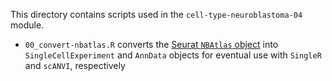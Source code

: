 This directory contains scripts used in the `cell-type-neuroblastoma-04` module.

* `00_convert-nbatlas.R` converts the [Seurat `NBAtlas` object](https://data.mendeley.com/datasets/yhcf6787yp/1) into `SingleCellExperiment` and `AnnData` objects for eventual use with `SingleR` and `scANVI`, respectively
